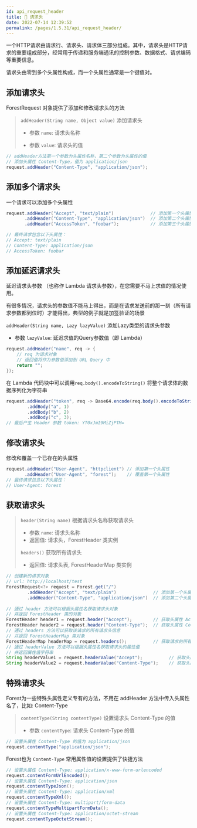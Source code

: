 ```yaml
---
id: api_request_header
title: 🚅 请求头
date: 2022-07-14 12:39:52
permalink: /pages/1.5.31/api_request_header/
---
```


一个HTTP请求由请求行、请求头、请求体三部分组成。其中，请求头是HTTP请求的重要组成部分，经常用于传递和服务端通讯的控制参数、数据格式、请求编码等重要信息。

请求头由零到多个头属性构成，而一个头属性通常是一个键值对。

## 添加请求头

ForestRequest 对象提供了添加和修改请求头的方法

> `addHeader(String name, Object value)` 添加请求头
>
>- 参数 `name`: 请求头名称
>
>- 参数 `value`: 请求头的值

```java
// addHeader方法第一个参数为头属性名称，第二个参数为头属性的值
// 添加头属性 Content-Type，值为 application/json
request.addHeader("Content-Type", "application/json");
```

## 添加多个请求头

一个请求可以添加多个头属性

```java
request.addHeader("Accept", "text/plain")              // 添加第一个头属性
       .addHeader("Content-Type", "application/json")  // 添加第二个头属性
       .addHeader("AccessToken", "foobar");            // 添加第三个头属性

// 最终请求包含以下头属性：
// Accept: text/plain
// Content-Type: application/json
// AccessToken: foobar
```

## 添加延迟请求头

延迟请求头参数 （也称作 Lambda 请求头参数），在您需要不马上求值的情况使用。

有很多情况，请求头的参数值不能马上得出，而是在请求发送前的那一刻（所有请求参数都到位时）才能得出，典型的例子就是加签验证的场景


`addHeader(String name, Lazy lazyValue)` 添加Lazy类型的请求头参数
- 参数 `lazyValue`: 延迟求值的Query参数值（即 Lambda）

```java
request.addHeader("name", req -> {
    // req 为请求对象
    // 返回值将作为参数值添加到 URL Query 中
    return "";
});
```

在 Lambda 代码块中可以调用`req.body().encodeToString()` 将整个请求体的数据序列化为字符串

```java
request.addHeader("token", req -> Base64.encode(req.body().encodeToString())) // 添加延迟参数
        .addBody("a", 1)
        .addBody("b", 2)
        .addBody("c", 3);
// 最后产生 Header 参数 token: YT0xJmI9MiZjPTM=
```


## 修改请求头

修改和覆盖一个已存在的头属性

```java
request.addHeader("User-Agent", "httpclient") // 添加第一个头属性
       .addHeader("User-Agent", "forest");    // 覆盖第一个头属性
// 最终请求包含以下头属性：
// User-Agent: forest
```

## 获取请求头

> `header(String name)` 根据请求头名称获取请求头
>- 参数 `name`: 请求头名称
>- 返回值: 请求头，ForestHeader 类实例
>
> `headers()` 获取所有请求头
>- 返回值: 请求头表, ForestHeaderMap 类实例

```java
// 创建新的请求对象
// url: http://localhost/test
ForestRequest<?> request = Forest.get("/")
        .addHeader("Accept", "text/plain")              // 添加第一个头属性
        .addHeader("Content-Type", "application/json")  // 添加第二个头属性
        
// 通过 header 方法可以根据头属性名获取请求头对象
// 并返回 ForestHeader 类的对象        
ForestHeader header1 = request.header("Accept");        // 获取头属性 Accept
ForestHeader header2 = request.header("Content-Type");  // 获取头属性 Content-Type
// 通过 headers 方法可以获取该请求的所有请求头信息
// 并返回 ForestHeaderMap 类对象
ForestHeaderMap headerMap = request.headers();          // 获取请求的所有请求头
// 通过 headerValue 方法可以根据头属性名获取请求头的属性值
// 并返回属性值字符串
String headerValue1 = request.headerValue("Accept");          // 获取头属性 Accept 的属性值
String headerValue2 = request.headerValue("Content-Type");    // 获取头属性 Accept 的属性值
```

## 特殊请求头

Forest为一些特殊头属性定义专有的方法，不用在 addHeader 方法中传入头属性名了，比如: Content-Type

> `contentType(String contentType)` 设置请求头 Content-Type 的值
>- 参数 `contentType`: 请求头 Content-Type 的值

```java
// 设置头属性 Content-Type 的值为 application/json
request.contentType("application/json");
```

Forest也为 `Content-Type` 常用属性值的设置提供了快捷方法

```java
// 设置头属性 Content-Type: application/x-www-form-urlencoded
request.contentFormUrlEncoded();
// 设置头属性 Content-Type: application/json
request.contentTypeJson();
// 设置头属性 Content-Type: application/xml
request.contentTypeXml();
// 设置头属性 Content-Type: multipart/form-data
request.contentTypeMultipartFormData();
// 设置头属性 Content-Type: application/octet-stream
request.contentTypeOctetStream();
```
